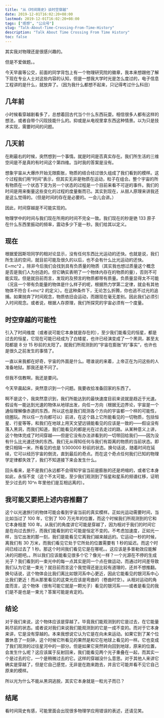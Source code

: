 ```yaml
---
title: "从《时间简史》谈时空穿越"
date: 2019-12-01T16:02:20+08:00
lastmod: 2019-12-01T16:02:20+08:00
tags: ["感想", "公众号"]
slug: "Talk-About-Time-Crossing-From-Time-History"
description: "Talk About Time Crossing From Time History"
toc: false
---
```


其实我对物理还是很感兴趣的。

但是不爱做题。。

今天早晨等公交，前面的同学背包上有一个物理研究院的徽章，我本来想跟他了解下现在专业人士对这些内容的认知，但是一想我大学时光是怎么度过的，电子信息工程讲的是什么，就放弃了。（因为我什么都想不起来，只记得考过什么科目）

## 几年前

小时候看穿越剧看多了，总想着回古代当个什么东西玩耍。相信很多人都有这样的想法，或者自带个闪现技能什么的。抑或是从电视里拿东西这种情景。以为只是技术实现，需要时间的问题。

## 几天前

在刷最右的时候，突然想到一个事情。就是时间是否真实存在。我们所生活的三维空间是不是真的有时间这个第四维。当时我的答案是没有。

想象宇宙从大爆炸开始无限膨胀，物质的结合经过很久组成了我们看到的模样。这个过程我们用“时间”表示，但其实无非是物质在运动，粒子在组合。整个宇宙的所有物质在一个状态下变为另一个状态的过程是一个目前来看不可逆的事件。我们的时间是用来衡量这些变化的过程的度量衡而已。其实到现在，从弱人原理来讲我还是这么觉得的。（但是时间的存在是必要的。一会儿会讲。）

因此，时间穿越是不可能实现的。

物理学中的时间与我们现在所用的时间不完全一致。我们现在的秒是铯 133 原子在什么东西里振动的频率，震动多少下是一秒。我们给其以定义。

## 现在

根据爱因斯坦同学的相对论显示，没有任何东西比光运动的还快。也就是说，我们所生活的空间，就目前可能及很久的以后，也不会有什么比光运动的还快。E=mc^2 。除非今后我们会找到具有负质量的物质（其实我也想过质量这个概念是否是我们人为创造的。但它确实表明了一个物体内存在的物质的量），否则不可能实现。但是就目前而言，发现的及预言的物质都带有质量。负质量显得太不可能（况且一个带有负能量的物体是什么样子的呢，根据热力学第二定律，就会有其他物体不符合 E=mc^2 的定义）。在这种条件下，无论怎么折腾，你也逃不过光的追捕。如果抛弃了时间观念，物质依旧会运动，而跟现在毫无差别。因此我们必须引入时间观念。或者说，根据人存原理，我们所探究的宇宙必须有一个度量。

## 时空穿越的可能性

引入了时间维度（或者说可能它本身就是存在的），至少我们能看见的恒星，都是过去的恒星，它现在可能已经成为了白矮星，也许已经演变成了一个黑洞，甚至太阳都是 8 分 15 秒前的太阳了。就我们所观测到的“宇宙在膨胀”的“事实”，也许也是很久之前发生的事情了。

一直以来我都在好奇，宇宙的外面是什么。嗯谁说的来着，上帝正在为问这些的人准备地狱。那我还是不问了。

但我不信教啊，我还是要问。

今天早晨起床，突然意识到一个问题。我要收拾准备回家的东西了。

啊不是这个，我突然意识到，我们所能达到的最快速度目前来说就是趋近于光速。假设有一能达到光速的物体从地球出发，向任一方向（根据无边界论，宇宙是一个通俗理解像赤道的东西，所以这也是我们观测各个方向的宇宙都一个样的可能性，绕圈玩。所以任一方向都可以）前进，在这个路上它所能看见的一切物质，包括恒星、行星等等，和我们在地球上用天文望远镜能看见的应该是一致的——假设没有落入黑洞，而我们知道，我们能看见的都是光在过去走过的路。从某种意义上讲，这个物体完成了时间穿越——但是它没有办法讲看到的一切带回给我们——因为没有什么比光速还快的东西。我们无从得知任何与我们有距离的物质的当前状态。即使只相隔一米，所看见的也是 1/300000 秒前的状态。换句话说，随着时间在延续，它可以经历宇宙的倒流，直到最后的奇点。而在这个奇点任何我们已知的物理学定律都失效了，我们不知道接下来会发生什么。

回头看来，是不是我们永远都不会得知宇宙当前是膨胀的还是坍缩的，或者它本身如此，永恒不变（这个不太可能，至少我们观测到了恒星和星系的频谱红移，证明至少过去的 10^n 年里他们是互相远离的）。

## 我可能又要把上述内容推翻了

这个以光速旅行的物体可能会看到宇宙当前的真实模样。正如光运动需要时间，当比如当过了 100 年，它到了 100 万光年的位置，而这个时候我们所观测到的它和它本身相差 100 年。从我们的角度讲它可能是穿越了，因为相对于我们的时间它是在向过去旅行，而我们能看到的它可能是恒定不变的。不考虑加速度，正如光一样，当它出发的那一刻，我们是能看见它离我们越来越远的。它运动一秒的时候，离我们有 30 万米，而我们看见它处于它所处的位置需要有 1 秒的延迟。而这个时间已经过去了 1 秒。那这个时间我们看见它是在哪呢。。这应该是多普勒效应能解决的问题吧。。所以我们应该能看见很多个它？像光一样？一个光源在不停的生成光子？我们看到的一束光中的每一点其实是同一个点在做运动，而通过时间差导致我们认为它是一束光？就目前而言这个我觉得还是比较有道理的，还并不想推翻。换句话说，这个物体会比我们离比如银河系中心更近，因此它能看见的银河系中心比我们更近！而从那里看见的这束光应该是弯曲的（卷曲时空）。从相对运动的角度而言，这个物体（很有可能它就是一颗光子）看见的银河系——或者是看见的我们是不是也是一束光？答案可能是肯定的。

## 结论

对于我们来说，这个物体应该是穿越了。毕竟我们能观测到的它是过去，在它能量耗尽前的状态。或者说对我们来说我们能观测到的它是一成不变的。而对于它本身来讲，它是没有穿越的。本来我想说它认为它是在向未来运动。如果它到了某个位置休息了一刻钟，这个时候它所看见的果然是和它在地球上看见的一样。它也变成了我们观测的过往星河中的一部分。但是如果它突然转向回到地球，原来的位置，会发生什么呢？这应该属于反射回来，我们能看见两个光子重叠在一起，而其实一个是过去的它，一个是稍微过去的它。这样的穿越没什么意思。对于其他人来讲它确实是穿越了，但是它自己感觉，无非是在跑来跑去，并且它可能并看不见它自己原来的模样。

所以光为什么不能从黑洞逃脱，其实它本身就是一粒光子而已？

## 结尾

看时间简史有感，可能里面会出现很多物理学应用错误的表述，还请见笑。
